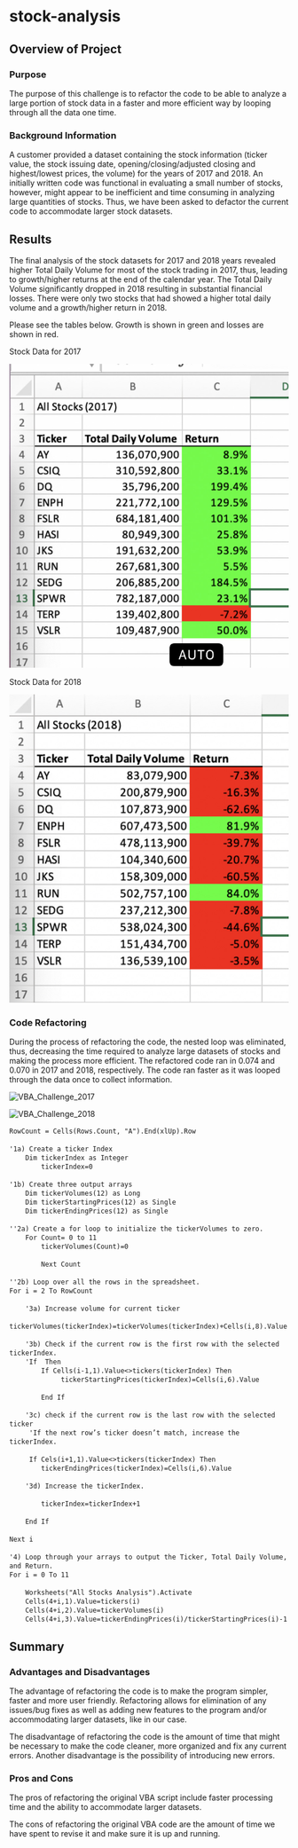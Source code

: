 # stock-analysis

## Overview of Project

### Purpose

The purpose of this challenge is to refactor the code to be able to analyze a large portion of stock data in a faster and more efficient way by looping through all the data one time.

### Background Information

A customer provided a dataset containing the stock information (ticker value, the stock issuing date, opening/closing/adjusted closing and highest/lowest prices, the volume) for the years of 2017 and 2018. An initially written code was functional in evaluating a small number of stocks, however, might appear to be inefficient and time consuming in analyzing large quantities of stocks. Thus, we have been asked to defactor the current code to accommodate larger stock datasets. 

## Results

The final analysis of the stock datasets for 2017 and 2018 years revealed higher Total Daily Volume for most of the stock trading in 2017, thus, leading to growth/higher returns at the end of the calendar year. The Total Daily Volume significantly dropped in 2018 resulting in substantial financial losses. There were only two stocks that had showed a higher total daily volume and a growth/higher return in 2018. 

Please see the tables below. Growth is shown in green and losses are shown in red. 

Stock Data for 2017

![2017_Stocks](Resources/2017_Stocks.png)

Stock Data for 2018

![2018_Stocks](Resources/2018_Stocks.png)



### Code Refactoring

During the process of refactoring the code, the nested loop was eliminated, thus, decreasing the time required to analyze large datasets of stocks and making the process more efficient.  The refactored code ran in 0.074 and 0.070 in 2017 and 2018, respectively. The code ran faster as it was looped through the data once to collect information. 

![VBA_Challenge_2017](Resources/VBA_Challenge_2017.png)

![VBA_Challenge_2018](Resources/VBA_Challenge_2018.png)



 
    RowCount = Cells(Rows.Count, "A").End(xlUp).Row
    
    '1a) Create a ticker Index
        Dim tickerIndex as Integer 
            tickerIndex=0
            
    '1b) Create three output arrays   
        Dim tickerVolumes(12) as Long
        Dim tickerStartingPrices(12) as Single
        Dim tickerEndingPrices(12) as Single
    
    ''2a) Create a for loop to initialize the tickerVolumes to zero. 
        For Count= 0 to 11
            tickerVolumes(Count)=0

            Next Count
        
    ''2b) Loop over all the rows in the spreadsheet. 
    For i = 2 To RowCount
    
        '3a) Increase volume for current ticker
            tickerVolumes(tickerIndex)=tickerVolumes(tickerIndex)+Cells(i,8).Value
        
        '3b) Check if the current row is the first row with the selected tickerIndex.
        'If  Then
            If Cells(i-1,1).Value<>tickers(tickerIndex) Then
                 tickerStartingPrices(tickerIndex)=Cells(i,6).Value
            
            End If
        
        '3c) check if the current row is the last row with the selected ticker
         'If the next row’s ticker doesn’t match, increase the tickerIndex.
        
         If Cels(i+1,1).Value<>tickers(tickerIndex) Then
            tickerEndingPrices(tickerIndex)=Cells(i,6).Value      
 
        '3d) Increase the tickerIndex. 

            tickerIndex=tickerIndex+1

        End If      
    
    Next i
    
    '4) Loop through your arrays to output the Ticker, Total Daily Volume, and Return.
    For i = 0 To 11
        
        Worksheets("All Stocks Analysis").Activate
        Cells(4+i,1).Value=tickers(i)
        Cells(4+i,2).Value=tickerVolumes(i)
        Cells(4+i,3).Value=tickerEndingPrices(i)/tickerStartingPrices(i)-1
        


## Summary

### Advantages and Disadvantages 

The advantage of refactoring the code is to make the program simpler, faster and more user friendly. Refactoring allows for elimination of any issues/bug fixes as well as adding new features to the program and/or accommodating larger datasets, like in our case. 

The disadvantage of refactoring the code is the amount of time that might be necessary to make the code cleaner, more organized and fix any current errors. Another disadvantage is the possibility of introducing new errors.  

### Pros and Cons

The pros of refactoring the original VBA script include faster processing time and the ability to accommodate larger datasets. 

The cons of refactoring the original VBA code are the amount of time we have spent to revise it and make sure it is up and running. 

 


